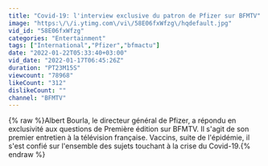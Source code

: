 ```yaml
---
title: "Covid-19: l'interview exclusive du patron de Pfizer sur BFMTV"
image: "https:\/\/i.ytimg.com\/vi\/58E06fxWfzg\/hqdefault.jpg"
vid_id: "58E06fxWfzg"
categories: "Entertainment"
tags: ["International","Pfizer","bfmactu"]
date: "2022-01-22T05:33:40+03:00"
vid_date: "2022-01-17T06:45:26Z"
duration: "PT23M15S"
viewcount: "78968"
likeCount: "312"
dislikeCount: ""
channel: "BFMTV"
---
```

{% raw %}Albert Bourla, le directeur général de Pfizer, a répondu en exclusivité aux questions de Première édition sur BFMTV. Il s'agit de son premier entretien à la télévision française. Vaccins, suite de l'épidémie, il s'est confié sur l'ensemble des sujets touchant à la crise du Covid-19.{% endraw %}
